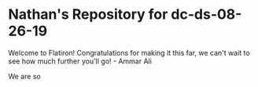 # Nathan's Repository for dc-ds-08-26-19

Welcome to Flatiron! Congratulations for making it this far, we can't wait to see how much further you'll go! - Ammar Ali

We are so
